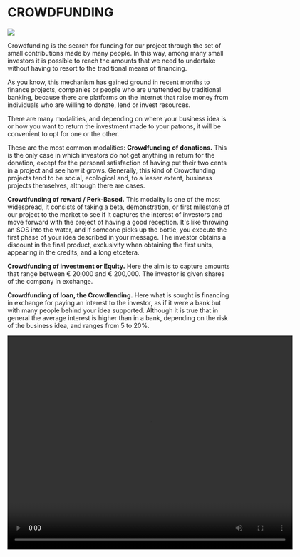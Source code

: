 # CROWDFUNDING

<img src="https://www.google.es/search?q=crowdfunding+what+is+it&source=lnms&tbm=isch&sa=X&ved=0ahUKEwiOrbWVz9raAhVE7BQKHUg0CaoQ_AUICygC&biw=1280&bih=540#imgrc=IawgQpqvN6Kt4M:">

Crowdfunding is the search for funding for our project through the set of small contributions made by many people. In this way, among many small investors it is possible to reach the amounts that we need to undertake without having to resort to the traditional means of financing.

As you know, this mechanism has gained ground in recent months to finance projects, companies or people who are unattended by traditional banking, because there are platforms on the internet that raise money from individuals who are willing to donate, lend or invest resources.

There are many modalities, and depending on where your business idea is or how you want to return the investment made to your patrons, it will be convenient to opt for one or the other.

These are the most common modalities:
<strong>Crowdfunding of donations.</strong> This is the only case in which investors do not get anything in return for the donation, except for the personal satisfaction of having put their two cents in a project and see how it grows. Generally, this kind of Crowdfunding projects tend to be social, ecological and, to a lesser extent, business projects themselves, although there are cases.

<strong>Crowdfunding of reward / Perk-Based.</strong> This modality is one of the most widespread, it consists of taking a beta, demonstration, or first milestone of our project to the market to see if it captures the interest of investors and move forward with the project of having a good reception. It's like throwing an SOS into the water, and if someone picks up the bottle, you execute the first phase of your idea described in your message. The investor obtains a discount in the final product, exclusivity when obtaining the first units, appearing in the credits, and a long etcetera.

<strong>Crowdfunding of investment or Equity.</strong> Here the aim is to capture amounts that range between € 20,000 and € 200,000. The investor is given shares of the company in exchange.

<strong>Crowdfunding of loan, the Crowdlending.</strong> Here what is sought is financing in exchange for paying an interest to the investor, as if it were a bank but with many people behind your idea supported. Although it is true that in general the average interest is higher than in a bank, depending on the risk of the business idea, and ranges from 5 to 20%.

<video src="https://www.youtube.com/watch?v=8b5-iEnW70k" width="640" height="480"></video>